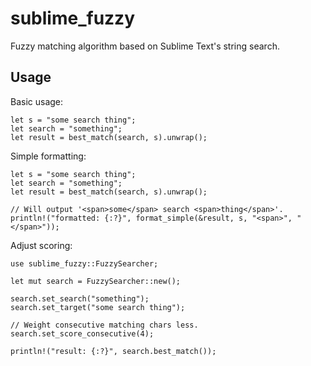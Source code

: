 # sublime_fuzzy

Fuzzy matching algorithm based on Sublime Text's string search.

## Usage

Basic usage:

    let s = "some search thing";
    let search = "something";
    let result = best_match(search, s).unwrap();

Simple formatting:

    let s = "some search thing";
    let search = "something";
    let result = best_match(search, s).unwrap();
    
    // Will output '<span>some</span> search <span>thing</span>'.
    println!("formatted: {:?}", format_simple(&result, s, "<span>", "</span>"));

Adjust scoring:

    use sublime_fuzzy::FuzzySearcher;
    
    let mut search = FuzzySearcher::new();
    
    search.set_search("something");
    search.set_target("some search thing");
    
    // Weight consecutive matching chars less.
    search.set_score_consecutive(4);
    
    println!("result: {:?}", search.best_match());
